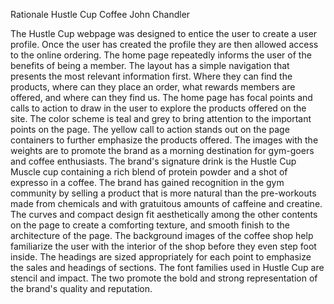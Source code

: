 Rationale Hustle Cup Coffee
John Chandler

The Hustle Cup webpage was designed to entice the user to create a user profile.  Once the user has created the profile they are then allowed access to the online ordering.  The home page repeatedly informs the user of the benefits of being a member.  The layout has a simple navigation that presents the most relevant information first.  Where they can find the products, where can they place an order, what rewards members are offered, and where can they find us.  The home page has focal points and calls to action to draw in the user to explore the products offered on the site. 
	The color scheme is teal and grey to bring attention to the important points on the page.  The yellow call to action stands out on the page containers to further emphasize the products offered.  The images with the weights are to promote the brand as a morning destination for gym-goers and coffee enthusiasts.  The brand's signature drink is the Hustle Cup Muscle cup containing a rich blend of protein powder and a shot of expresso in a coffee.  The brand has gained recognition in the gym community by selling a product that is more natural than the pre-workouts made from chemicals and with gratuitous amounts of caffeine and creatine.  
	The curves and compact design fit aesthetically among the other contents on the page to create a comforting texture, and smooth finish to the architecture of the page.   The background images of the coffee shop help familiarize the user with the interior of the shop before they even step foot inside.   The headings are sized appropriately for each point to emphasize the sales and headings of sections.   The font families used in Hustle Cup are stencil and impact.  The two promote the bold and strong representation of the brand's quality and reputation.  
